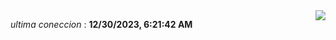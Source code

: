 <div style="display: flex; justify-content: space-between;">
 <p align="right"><i>ultima coneccion</i> : <b>12/30/2023, 6:21:42 AM</b></p> 
 <img src="https://img.shields.io/badge/GitHub%20Action%20Status-Online-brightgreen?style=flat&logo=githubactions&logoColor=%23ffffff&labelColor=%23181717&color=%232088FF" />
</div>

<!--START_SECTION:waka-->
<!--END_SECTION:waka-->
